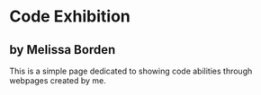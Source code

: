# Code Exhibition
## by Melissa Borden

This is a simple page dedicated to showing code abilities through webpages created by me.
